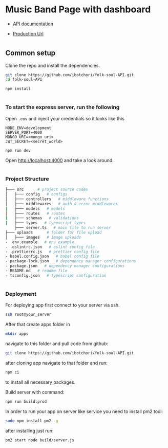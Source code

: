 # Music Band Page with dashboard

- [API documentation](https://folk-soul-api.ibotchori.space/api-docs/)

- [Production Url](https://folk-soul-api.ibotchori.space)

#

## Common setup

Clone the repo and install the dependencies.

```bash
git clone https://github.com/ibotchori/folk-soul-API.git
cd folk-soul-API
```

```bash
npm install
```

#

### To start the express server, run the following

Open `.env` and inject your credentials so it looks like this

```
NODE_ENV=development
SERVER_PORT=4000
MONGO_URI=<mongo_uri>
JWT_SECRET=<secret_world>
```

```bash
npm run dev
```

Open [http://localhost:4000](http://localhost:4000) and take a look around.


#

### Project Structure

```bash
├─── src      # project source codes
│   ├─── config   # configs
│   ├─── controllers   # middleware functions
│   ├─── middlewares   # auth & error middlewares
|   ├─── models   # models
│   ├─── routes   # routes
|   ├─── schemas   # validations
|   ├─── types   # typescript types
    ├─── server.ts   # main file to run server
├─── uploads      # folder for file upload  
│   ├─── images   # image uploads
- .env.example   # env example
- .eslintrc.json   # eslint config file
- .prettierrc.js   # prettier config file
- babel.config.json   # babel config file
- package-lock.json   # dependency manager configurations
- package.json   # dependency manager configurations
- README.md   # readme file
- tsconfig.json   # typescript configuration

```

#

### Deployment

For deploying app first connect to your server via ssh.

```sh
ssh root@your_server
```

After that create apps folder in

```sh
mkdir apps
```

navigate to this folder and pull code from github:

```sh
git clone https://github.com/ibotchori/folk-soul-API.git
```

after cloning app navigate to that folder and run:

```sh
npm ci
```

to install all necessary packages.

Build server with command:

```sh
npm run build:prod
```

In order to run your app on server like service you need to install pm2 tool:

```sh
sudo npm install pm2 -g
```

after installing just run:

```sh
pm2 start node build/server.js
```


